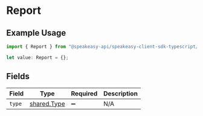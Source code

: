 # Report

## Example Usage

```typescript
import { Report } from "@speakeasy-api/speakeasy-client-sdk-typescript/sdk/models/shared";

let value: Report = {};
```

## Fields

| Field                                             | Type                                              | Required                                          | Description                                       |
| ------------------------------------------------- | ------------------------------------------------- | ------------------------------------------------- | ------------------------------------------------- |
| `type`                                            | [shared.Type](../../../sdk/models/shared/type.md) | :heavy_minus_sign:                                | N/A                                               |